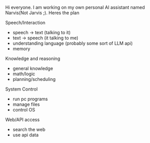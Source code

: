 Hi everyone. 
I am working on my own personal AI assistant named Narvis(Not Jarvis ;). 
Heres the plan


Speech/Interaction
- speech -> text (talking to it)
- text -> speech (it talking to me)
- understanding language (probably some sort of LLM api)
- memory
  
Knowledge and reasoning
- general knowledge
- math/logic
- planning/scheduling
  
System Control
- run pc programs
- manage files
- control OS
  
Web/API access
- search the web
- use api data
